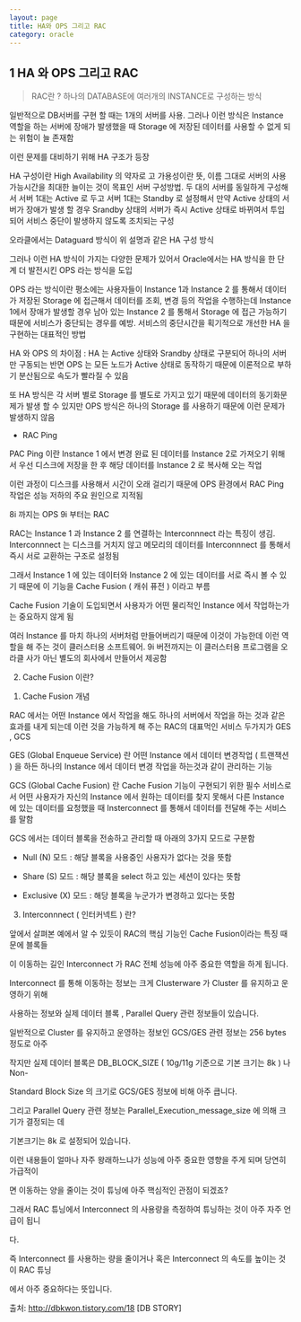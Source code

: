 ```yaml
---
layout: page
title: HA와 OPS 그리고 RAC
category: oracle
---
```


<h2>1 HA 와 OPS 그리고 RAC</h2>

> RAC란 ? 하나의 DATABASE에 여러개의 INSTANCE로 구성하는 방식

일반적으로 DB서버를 구현 할 때는 1개의 서버를 사용. 그러나 이런 방식은 Instance  역할을 하는 서버에 장애가 발생했을 때 Storage 에 저장된 데이터를 사용할 수 없게 되는 위험이 늘 존재함

이런 문제를 대비하기 위해 HA 구조가 등장

HA 구성이란 High Availability 의 약자로 고 가용성이란 뜻, 이름 그대로 서버의 사용 가능시간을 최대한 늘이는 것이 목표인 서버 구성방법. 두 대의 서버를 동일하게 구성해서 서버 1대는 Active 로 두고 서버 1대는 Standby 로 설정해서 만약 Active 상태의 서버가 장애가 발생 할 경우 Srandby 상태의 서버가 즉시 Active 상태로 바뀌여서 투입되어 서비스 중단이 발생하지 않도록 조치되는 구성

오라클에서는 Dataguard  방식이 위 설명과 같은 HA 구성 방식



그러나 이런 HA 방식이 가지는 다양한 문제가 있어서 Oracle에서는 HA 방식을 한 단계 더 발전시킨 OPS 라는 방식을 도입

OPS 라는 방식이란 평소에는 사용자들이 Instance 1과 Instance 2 를 통해서 데이터가 저장된 Storage 에 접근해서 데이터를 조회, 변경 등의 작업을 수행하는데 Instance 1에서 장애가 발생할 경우 남아 있는 Instance 2 를 통해서 Storage 에 접근 가능하기 때문에 서비스가 중단되는 경우를 예방. 서비스의 중단시간을 획기적으로 개선한 HA 을 구현하는 대표적인 방법

HA 와 OPS 의 차이점 :  HA 는 Active 상태와 Srandby 상태로 구분되어 하나의 서버만 구동되는 반면 OPS 는 모든 노드가 Active 상태로 동작하기 때문에 이론적으로 부하기 분산됨으로 속도가 빨라질 수 있음

또 HA 방식은 각 서버 별로 Storage 를 별도로 가지고 있기 때문에 데이터의 동기화문제가 발생 할 수 있지만 OPS 방식은 하나의 Storage 를 사용하기 때문에 이런 문제가 발생하지 않음

* RAC Ping

PAC Ping 이란 Instance 1 에서 변경 완료 된 데이터를 Instance 2로 가져오기 위해서 우선 디스크에 저장을 한 후 해당 데이터를 Instance 2 로 복사해 오는 작업

이런 과정이 디스크를 사용해서 시간이 오래 걸리기 때문에 OPS 환경에서 RAC Ping 작업은 성능 저하의 주요 원인으로 지적됨

8i 까지는 OPS 9i 부터는 RAC



RAC는 Instance 1 과 Instance 2 를 연결하는 Interconnnect 라는 특징이 생김. Interconnnect 는 디스크를 거치지 않고 메모리의 데이터를 Interconnnect 를 통해서 즉시 서로 교환하는 구조로 설정됨

그래서 Instance 1 에 있는 데이터와 Instance 2 에 있는 데이터를 서로 즉시 볼 수 있기 때문에 이 기능을 Cache Fusion ( 캐쉬 퓨전 ) 이라고 부름

Cache Fusion 기술이 도입되면서 사용자가 어떤 물리적인 Instance 에서 작업하는가는 중요하지 않게 됨

여러 Instance 를 마치 하나의 서버처럼 만들어버리기 때문에 이것이 가능한데 이런 역할을 해 주는 것이 클러스터용 소프트웨어. 9i 버전까지는 이 클러스터용 프로그램을 오라클 사가 아닌 별도의 회사에서 만들어서 제공함





2. Cache Fusion 이란?



1) Cache Fusion 개념

RAC 에서는 어떤 Instance 에서 작업을 해도 하나의 서버에서 작업을 하는 것과 같은 효과를 내게 되는데 이런 것을 가능하게 해 주는 RAC의 대표먹인 서비스 두가지가 GES , GCS

GES (Global Enqueue Service) 란 어떤 Instance 에서 데이터 변경작업 ( 트랜잭션 ) 을 하든 하나의 Instance 에서 데이터 변경 작업을 하는것과 같이 관리하는 기능

GCS (Global Cache Fusion) 란 Cache Fusion 기능이 구현되기 위한 필수 서비스로서 어떤 사용자가 자신의 Instance 에서 원하는 데이터를 찾지 못해서 다른 Instance 에 있는 데이터를 요청했을 때 Insterconnect 를 통해서 데이터를 전달해 주는 서비스를 말함

GCS 에서는 데이터 블록을 전송하고 관리할 때 아래의  3가지 모드로 구분함

  - Null (N) 모드 : 해당 블록을 사용중인 사용자가 없다는 것을 뜻함

  - Share (S) 모드 : 해당 블록을  select 하고 있는 세션이 있다는 뜻함

  - Exclusive (X) 모드 : 해당 블록을 누군가가 변경하고 있다는 뜻함



3. Interconnnect ( 인터커넥트 ) 란?

앞에서 살펴본 예에서 알 수 있듯이  RAC의 핵심 기능인 Cache Fusion이라는 특징 때문에 블록들

이 이동하는 길인  Interconnect 가 RAC 전체 성능에 아주 중요한 역할을 하게 됩니다.

Interconnect  를 통해 이동하는  정보는  크게  Clusterware  가  Cluster 를  유지하고  운영하기 위해

사용하는 정보와 실제 데이터 블록  , Parallel Query 관련 정보들이 있습니다.

일반적으로  Cluster 를 유지하고 운영하는 정보인  GCS/GES 관련 정보는  256 bytes 정도로 아주

작지만  실제  데이터  블록은  DB_BLOCK_SIZE ( 10g/11g  기준으로  기본  크기는  8k )  나  Non-

Standard Block Size 의 크기로 GCS/GES 정보에 비해 아주 큽니다.

그리고  Parallel Query 관련 정보는  Parallel_Execution_message_size 에 의해 크기가 결정되는 데

기본크기는  8k 로 설정되어 있습니다.

이런 내용들이 얼마나 자주 왕래하느냐가 성능에 아주 중요한 영향을 주게 되며 당연히 가급적이

면 이동하는 양을 줄이는 것이 튜닝에 아주 핵심적인 관점이 되겠죠?

그래서  RAC 튜닝에서  Interconnect 의 사용량을 측정하여 튜닝하는 것이 아주 자주 언급이 됩니

다.



즉  Interconnect 를 사용하는 량을 줄이거나 혹은  Interconnect 의 속도를 높이는 것이  RAC 튜닝

에서 아주 중요하다는 뜻입니다.



출처: http://dbkwon.tistory.com/18 [DB STORY]
